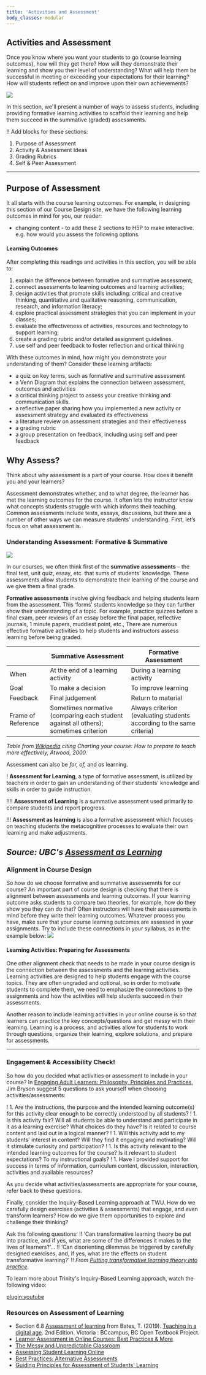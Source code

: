 ```yaml
---
title: 'Activities and Assessment'
body_classes: modular
---
```




## Activities and Assessment

Once you know where you want your students to go (course learning outcomes), how will they get there?  How will they demonstrate their learning and show you their level of understanding?  What will help them be successful in meeting or exceeding your expectations for their learning? How will students reflect on and improve upon their own achievements?

![](archery-g83e9ec0ca_1280.jpg)

In this section, we'll present a number of ways to assess students, including providing formative learning activities to scaffold their learning and help them succeed in the summative (graded) assessments.

!! Add blocks for these sections:
1. Purpose of Assessment
1. Activity & Assessment Ideas
1. Grading Rubrics
1. Self & Peer Assessment

---

## Purpose of Assessment

It all starts with the course learning outcomes. For example, in designing this section of our Course Design site, we have the following learning outcomes in mind for you, our reader:

- changing content - to add these 2 sections to H5P to make interactive.  e.g. how would you assess the following options.
#### Learning Outcomes
After completing this readings and activities in this section, you will be able to:
1. explain the difference between formative and summative assessment;
1. connect assessments to learning outcomes and learning activities;
1. design activities that promote skills including: critical and creative thinking, quantitative and qualitative reasoning, communication, research, and information literacy;
1. explore practical assessment strategies that you can implement in your classes;
1. evaluate the effectiveness of activities, resources and technology to support learning;
1. create a grading rubric and/or detailed assignment guidelines.
1. use self and peer feedback to foster reflection and critical thinking

With these outcomes in mind, how might you demonstrate your understanding of them? Consider these learning artifacts:
- a quiz on key terms, such as formative and summative assessment
- a Venn Diagram that explains the connection between assessment, outcomes and  activities
- a critical thinking project to assess your creative thinking and communication skills.
- a reflective paper sharing how you implemented a new activity or assessment strategy and evaluated its effectiveness
- a literature review on assessment strategies and their effectiveness
- a grading rubric
- a group presentation on feedback, including using self and peer feedback



## Why Assess?
Think about why assessment is a part of your course.  How does it benefit you and your learners?

Assessment demonstrates whether, and to what degree, the learner has met the learning outcomes for the course. It often lets the instructor know what concepts students struggle with which informs their teaching.  Common assessments include tests, essays, discussions, but there are a number of other ways we can measure students’ understanding.
First, let’s focus on what assessment is.

### Understanding Assessment: Formative & Summative
![](formative-vs-summative.jpg)

In our courses, we often think first of the **summative assessments** – the final test, unit quiz, essay, etc. that sums of students' knowledge.  These assessments allow students to demonstrate their learning of the course and we give them a final grade.

**Formative assessments** involve giving feedback and helping students learn from the assessment.  This ‘forms’ students knowledge so they can further show their understanding of a topic.  For example, practice quizzes before a final exam, peer reviews of an essay before the final paper, reflective journals, 1 minute papers, muddiest point, etc.,  There are numerous effective formative activities to help students and instructors assess learning before being graded.


|                    | **Summative Assessment**                                                             | **Formative Assessment**                                              |
|--------------------|--------------------------------------------------------------------------------------|-----------------------------------------------------------------------|
| When               | At the end of a learning activity                                                    | During a learning activity                                            |
| Goal               | To make a decision                                                                   | To improve learning                                                   |
| Feedback           | Final judgement                                                                      | Return to material                                                    |
| Frame of Reference | Sometimes normative (comparing each student against all others); sometimes criterion | Always criterion (evaluating students according to the same criteria) |

*Table from [Wikipedia](https://en.wikipedia.org/wiki/Formative_assessment#cite_note-11) citing Charting your course: How to prepare to teach more effectively, Atwood, 2000.*


Assessment can also be *for, of,* and *as* learning.

! **Assessment for Learning**, a type of formative assessment, is utilized by teachers in order to gain an understanding of their students' knowledge and skills in order to guide instruction.

!!!! **Assessment of Learning** is a summative assessment used primarily to compare students and report progress.

!!! **Assessment as learning** is also a formative assessment which focuses on teaching students the metacognitive processes to evaluate their own learning and make adjustments.

*Source: UBC's [Assessment as Learning](http://etec.ctlt.ubc.ca/510wiki/Assessment_as_Learning)*
---

### Alignment in Course Design
So how do we choose formative and summative assessemnts for our course?  An important part of course design is checking that there is alignment between assessments and learning outcomes.  If your learning outcome asks students to compare two theories, for example, how do they show you they can do that?  Often instructors will have their assessments in mind before they write their learning outcomes.  Whatever process you have, make sure that your course learning outcomes are assessed in your assignments.  Try to include these connections in your syllabus, as in the example below:
![](course-assessment.png)


#### Learning Activities: Preparing for Assessments
One other alignment check that needs to be made in your course design is the connection between the assessments and the learning activities.  Learning activities are designed to help students engage with the course topics.  They are often ungraded and optional, so in order to motivate students to complete them, we need to emphasize the connections to the assignments and how the activities will help students succeed in their assessments.

Another reason to include learning activities in your online course is so that learners can practice the key concepts/questions and get *messy* with their learning.  Learning is a process, and activities allow for students to work through questions, organize their learning, explore solutions, and prepare for assessments.   


---

### Engagement & Accessibility Check!

So how do you decided what activities or assessment to include in your course?  In [Engaging Adult Learners: Philosophy, Principles and Practices](http://northernc.on.ca/leid/docs/engagingadultlearners.pdf), Jim Bryson suggest 5 questions to ask yourself when choosing activities/assessments:  

! 1. Are the instructions, the purpose and the intended learning outcome(s) for this activity clear enough to be correctly understood by all students?
! 1. Is this activity fair? Will all students be able to understand and participate in it as a learning exercise? What choices do they have? Is it related to course content and laid out in a logical manner?
! 1. Will this activity add to my students' interest in content? Will they find it engaging and motivating? Will it stimulate curiosity and participation?
! 1. Is this activity relevant to the intended learning outcomes for the course? Is it relevant to student expectations? To my instructional goals?
! 1. Have I provided support for success in terms of information, curriculum content, discussion, interaction, activities and available resources?

As you decide what activities/assessments are appropriate for your course, refer back to these questions.

Finally, consider the Inquiry-Based Learning approach at TWU. How do we carefully design exercises (activities & assessments) that engage, and even transform learners?  How do we give them opportunities to explore and challenge their thinking?

Ask the following questions:
!! ‘Can transformative learning theory be put into practice, and if yes, what are some of the differences it makes to the lives of learners?’...
!! ‘Can disorienting dilemmas be triggered by carefully designed exercises, and, if yes, what are the effects on student transformative learning?’
!! *From [Putting transformative learning theory into practice](https://files.eric.ed.gov/fulltext/EJ1059138.pdf)*.


To learn more about Trinity's Inquiry-Based Learning approach, watch the following video:

[plugin:youtube](https://www.youtube.com/watch?v=SCa9Nt3X1vU)



### Resources on Assessment of Learning

- Section 6.8 [Assessment of learning](https://pressbooks.bccampus.ca/teachinginadigitalagev2/chapter/5-8-assessment-of-learning/) from Bates, T. (2019). [Teaching in a digital age](https://pressbooks.bccampus.ca/teachinginadigitalagev2/). 2nd Edition. Victoria : BCcampus, BC Open Textbook Project. 
- [Learner Assessment in Online Courses: Best Practices & More](https://www.learnworlds.com/learner-assessment-best-practices-course-design/)
- [The Messy and Unpredictable Classroom](https://www.facultyfocus.com/articles/teaching-and-learning/the-messy-and-unpredictable-classroom/)
- [Assessing Student Learning Online](https://ep.jhu.edu/faculty/learning-roadmap-for-new-online-instructors/assessing-student-learning-online)
- [Best Practices: Alternative Assessments](https://www.ryerson.ca/content/dam/learning-teaching/teaching-resources/assessment/alternative-assessments.pdf)
- [Guiding Principles for Assessment of Students' Learning](http://studentassessment.ucalgaryblogs.ca/files/2017/06/Guiding-Principles-for-Assessment-of-Student-Learning-FINAL.pdf)
